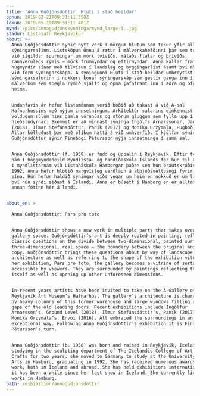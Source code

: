 ```yaml
---
title: 'Anna Guðjónsdóttir: Hluti í stað heildar'
opnun: 2019-02-21T09:31:11.358Z
lokun: 2019-05-19T09:31:11.401Z
mynd: /pics/annagudjonskynningarmynd_large-1-.jpg
stadur: Listasafn Reykjavíkur
about: >+
  Anna Guðjónsdóttir sýnir nýtt verk í mörgum hlutum sem tekur yfir allan
  sýningarsalinn. Listsköpun Önnu á rætur í málverkahefðinni þar sem tekist er á
  við sígildar spurningar um mörk tvívíðs, málaðs flatar og þrívíðs,
  raunverulegs rýmis – mörk frummyndar og eftirmyndar. Anna kallar fram
  hugmyndir sínar með tilvísun í landslag og byggingarlist ásamt því að styðjast
  við form sýningarskápa. Á sýningunni Hluti í stað heildar umbreytist
  sýningarsalurinn í nokkurs konar sýningarskáp sem gestir ganga inn í, umvafðir
  málverkum sem spegla rýmið sjálft og opna jafnframt inn í aðra og ófyrirséða
  heima. 


  Undanfarin ár hefur listamönnum verið boðið að takast á við A-sal
  Hafnarhússins með nýjum innsetningum. Arkítektúr salarins einkennist af
  voldugum súlum hins gamla vöruhúss og stórum gluggum sem fylla upp í gömlu
  hleðsludyrnar. Skemmst er að minnast sýninga Ingólfs Arnarssonar, Jarðhæð
  (2018), Ilmar Stefánsdóttur, Panik (2017) og Moniku Grzymala, Hugboð (2016).
  Allar kölluðust þær með ólíkum hætti á við umhverfið. Í kjölfar sýningar Önnu
  Guðjónsdóttur sýnir Finnbogi Pétursson nýja innsetningu í sama sal. 


  Anna Guðjónsdóttir (f. 1958) er fædd og uppalin í Reykjavík. Eftir tveggja ára
  nám í höggmyndadeild Myndlista- og handíðaskóla Íslands fór hún til Þýskalands
  í myndlistarnám við Listaháskóla Hamborgar þaðan sem hún brautskráðist árið
  1992. Anna hefur hlotið margvísleg verðlaun á alþjóðavettvangi fyrir myndlist
  sína. Hún hefur haldið sýningar víðs vegar um heim en nokkuð er um liði frá
  því hún sýndi síðast á Íslandi. Anna er búsett í Hamborg en er alltaf með
  annan fótinn hér á landi. 


about_en: >

  Anna Guðjónsdóttir: Pars pro toto


  Anna Guðjónsdóttir shows a new work in multiple parts that takes over the
  gallery space. Guðjónsdóttir‘s art is deeply rooted in painting, reflecting
  classic questions on the divide between two-dimensional, painted surface and
  three-dimensional, real space – the boundary between the original and the
  copy. Guðjónsdóttir brings these questions about by way of landscape and
  architecture as well as referring to the shape of the exhibition vitrine. In
  her exhibition, Pars pro toto, the gallery becomes a vitrine of sorts,
  accessible by viewers. They are surrounded by paintings reflecting the space
  itself as well as opening up other unforeseen dimensions.


  In recent years artists have been invited to take on the A-Gallery of
  Reykjavík Art Museum’s Hafnarhús. The gallery’s architecture is characterized
  by heavy columns of this former warehouse and large windows filling up the
  gaps of the old loading doors. Recent exhibitions include Ingólfur
  Arnarsson‘s, Ground Level (2018), Ilmur Stefánsdóttir‘s, Panik (2017) and
  Monika Grzymala‘s, Envoi (2016). All embraced the surroundings in an
  exceptional way. Following Anna Guðjónsdóttir’s exhibition it is Finnbogi
  Pétursson’s turn.


  Anna Guðjónsdóttir (b. 1958) was born and raised in Reykjavík, Iceland. After
  studying in the sculpting department of The Icelandic College of Art and
  Crafts for two years, she moved to Germany to study at the University of Fine
  Arts in Hamburg, graduating in 1992. She has received numerous awards for her
  work, both in Iceland and abroad. She has held exhibitions internationally but
  it has been a while since her last show in Iceland. She currently lives and
  works in Hamburg.
path: /exhibition/annagudjonsdottir
---
```


